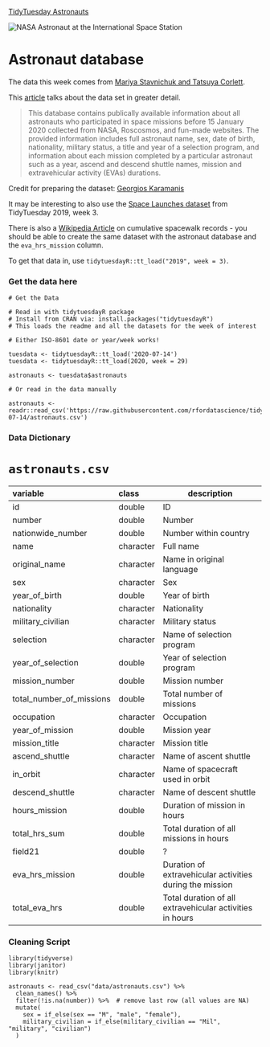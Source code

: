 [TidyTuesday Astronauts](https://hardin47.github.io/TidyTuesday/2020-07-14/astronaut.html)

![NASA Astronaut at the International Space Station](https://images.unsplash.com/photo-1447433865958-f402f562b843?ixlib=rb-1.2.1&ixid=eyJhcHBfaWQiOjEyMDd9&auto=format&fit=crop&w=1352&q=80)

# Astronaut database

The data this week comes from [Mariya Stavnichuk and Tatsuya Corlett](https://data.mendeley.com/datasets/86tsnnbv2w/1). 

This [article](https://www.sciencedirect.com/science/article/abs/pii/S2214552420300444) talks about the data set in greater detail.

> This database contains publically available information about all astronauts who participated in space missions before 15 January 2020 collected from NASA, Roscosmos, and fun-made websites. The provided information includes full astronaut name, sex, date of birth, nationality, military status, a title and year of a selection program, and information about each mission completed by a particular astronaut such as a year, ascend and descend shuttle names, mission and extravehicular activity (EVAs) durations.

Credit for preparing the dataset: [Georgios Karamanis](https://twitter.com/geokaramanis)

It may be interesting to also use the [Space Launches dataset](https://github.com/rfordatascience/tidytuesday/tree/master/data/2019/2019-01-15) from TidyTuesday 2019, week 3.

There is also a [Wikipedia Article](https://en.wikipedia.org/wiki/List_of_cumulative_spacewalk_records) on cumulative spacewalk records - you should be able to create the same dataset with the astronaut database and the `eva_hrs_mission` column.

To get that data in, use `tidytuesdayR::tt_load("2019", week = 3)`.

### Get the data here

```{r}
# Get the Data

# Read in with tidytuesdayR package 
# Install from CRAN via: install.packages("tidytuesdayR")
# This loads the readme and all the datasets for the week of interest

# Either ISO-8601 date or year/week works!

tuesdata <- tidytuesdayR::tt_load('2020-07-14')
tuesdata <- tidytuesdayR::tt_load(2020, week = 29)

astronauts <- tuesdata$astronauts

# Or read in the data manually

astronauts <- readr::read_csv('https://raw.githubusercontent.com/rfordatascience/tidytuesday/master/data/2020/2020-07-14/astronauts.csv')

```
### Data Dictionary

# `astronauts.csv`

| variable                 | class     | description                                               |
| :----------------------- | :-------- | --------------------------------------------------------- |
| id                       | double    | ID                                                        |
| number                   | double    | Number                                                    |
| nationwide_number        | double    | Number within country                                     |
| name                     | character | Full  name                                                |
| original_name            | character | Name in original language                                 |
| sex                      | character | Sex                                                       |
| year_of_birth            | double    | Year of birth                                             |
| nationality              | character | Nationality                                               |
| military_civilian        | character | Military status                                           |
| selection                | character | Name of selection program                                 |
| year_of_selection        | double    | Year of selection program                                 |
| mission_number           | double    | Mission number                                            |
| total_number_of_missions | double    | Total number of missions                                  |
| occupation               | character | Occupation                                                |
| year_of_mission          | double    | Mission year                                              |
| mission_title            | character | Mission title                                             |
| ascend_shuttle           | character | Name of ascent shuttle                                    |
| in_orbit                 | character | Name of spacecraft used in orbit                          |
| descend_shuttle          | character | Name of descent shuttle                                   |
| hours_mission            | double    | Duration of mission in hours                              |
| total_hrs_sum            | double    | Total duration of all missions in hours                   |
| field21                  | double    | ?                                                         |
| eva_hrs_mission          | double    | Duration of extravehicular activities  during the mission |
| total_eva_hrs            | double    | Total duration of all extravehicular activities in hours  |


### Cleaning Script

```{r}
library(tidyverse)
library(janitor)
library(knitr)

astronauts <- read_csv("data/astronauts.csv") %>% 
  clean_names() %>% 
  filter(!is.na(number)) %>%  # remove last row (all values are NA)
  mutate(
    sex = if_else(sex == "M", "male", "female"),
    military_civilian = if_else(military_civilian == "Mil", "military", "civilian")
  )
```